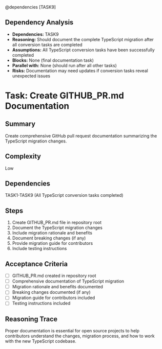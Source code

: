 @dependencies [TASK9]

<!-- DEPENDENCY REASONING -->
## Dependency Analysis
- **Dependencies:** TASK9
- **Reasoning:** Should document the complete TypeScript migration after all conversion tasks are completed
- **Assumptions:** All TypeScript conversion tasks have been successfully completed
- **Blocks:** None (final documentation task)
- **Parallel with:** None (should run after all other tasks)
- **Risks:** Documentation may need updates if conversion tasks reveal unexpected issues

# Task: Create GITHUB_PR.md Documentation

## Summary
Create comprehensive GitHub pull request documentation summarizing the TypeScript migration changes.

## Complexity
Low

## Dependencies
TASK1-TASK9 (All TypeScript conversion tasks completed)

## Steps
1. Create GITHUB_PR.md file in repository root
2. Document the TypeScript migration changes
3. Include migration rationale and benefits
4. Document breaking changes (if any)
5. Provide migration guide for contributors
6. Include testing instructions

## Acceptance Criteria
- [ ] GITHUB_PR.md created in repository root
- [ ] Comprehensive documentation of TypeScript migration
- [ ] Migration rationale and benefits documented
- [ ] Breaking changes documented (if any)
- [ ] Migration guide for contributors included
- [ ] Testing instructions included

## Reasoning Trace
Proper documentation is essential for open source projects to help contributors understand the changes, migration process, and how to work with the new TypeScript codebase.